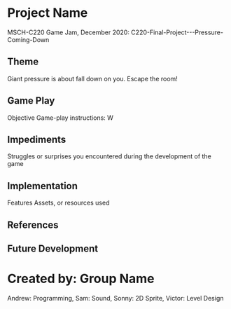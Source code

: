# Project Name
MSCH-C220 Game Jam, December 2020: C220-Final-Project---Pressure-Coming-Down

## Theme
Giant pressure is about fall down on you. Escape the room!

## Game Play
Objective
Game-play instructions: W

## Impediments
Struggles or surprises you encountered during the development of the game

## Implementation
Features
Assets, or resources used

## References

## Future Development

# Created by: Group Name
Andrew: Programming, Sam: Sound, Sonny: 2D Sprite, Victor: Level Design
